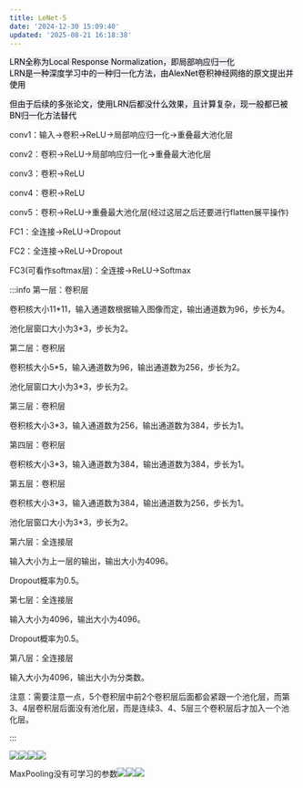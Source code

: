 ```yaml
---
title: LeNet-5
date: '2024-12-30 15:09:40'
updated: '2025-08-21 16:18:38'
---
```

<font style="color:rgb(0, 0, 0);background-color:rgb(238, 240, 244);">LRN全称为Local Response Normalization，即局部响应归一化</font>  
<font style="color:rgb(0, 0, 0);background-color:rgb(238, 240, 244);">LRN是一种深度学习中的一种归一化方法，由AlexNet卷积神经网络的原文提出并使用</font>

<font style="color:rgb(0, 0, 0);background-color:rgb(238, 240, 244);">但由于后续的多张论文，使用LRN后都没什么效果，且计算复杂，现一般都已被BN归一化方法替代</font>



conv1：输入→卷积→ReLU→局部响应归一化→重叠最大池化层

conv2：卷积→ReLU→局部响应归一化→重叠最大池化层

conv3：卷积→ReLU

conv4：卷积→ReLU

conv5：卷积→ReLU→重叠最大池化层(经过这层之后还要进行flatten展平操作)

FC1：全连接→ReLU→Dropout

FC2：全连接→ReLU→Dropout

FC3(可看作softmax层)：全连接→ReLU→Softmax

:::info
第一层：卷积层

卷积核大小11*11，输入通道数根据输入图像而定，输出通道数为96，步长为4。

池化层窗口大小为3*3，步长为2。

第二层：卷积层

卷积核大小5*5，输入通道数为96，输出通道数为256，步长为2。

池化层窗口大小为3*3，步长为2。

第三层：卷积层

卷积核大小3*3，输入通道数为256，输出通道数为384，步长为1。

第四层：卷积层

卷积核大小3*3，输入通道数为384，输出通道数为384，步长为1。

第五层：卷积层

卷积核大小3*3，输入通道数为384，输出通道数为256，步长为1。

池化层窗口大小为3*3，步长为2。

第六层：全连接层

输入大小为上一层的输出，输出大小为4096。

Dropout概率为0.5。

第七层：全连接层

输入大小为4096，输出大小为4096。

Dropout概率为0.5。

第八层：全连接层

输入大小为4096，输出大小为分类数。

注意：需要注意一点，5个卷积层中前2个卷积层后面都会紧跟一个池化层，而第3、4层卷积层后面没有池化层，而是连续3、4、5层三个卷积层后才加入一个池化层。

:::

![](/images/5c248e32c3aeb726fc455c6b168bd5de.png)![](/images/261e997e20eaf9c5e64b42eaf1bc62cb.png)![](/images/1ef973c142967859af13a5af19630eb6.png)![](/images/537e3829282885773d380e69f34343cd.jpeg)

MaxPooling没有可学习的参数![](/images/d99731866f9e7f2b26f383c44477b30f.png)![](/images/afa17b9bc5fb540a9f2a273d34986394.png)![](/images/4e937b705f982700cf0c70ed34214a07.png)

